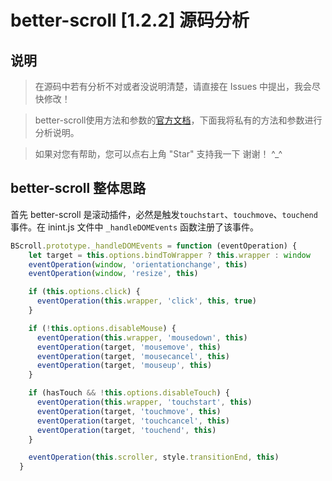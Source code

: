 better-scroll [1.2.2] 源码分析
===========================
## 说明
>  在源码中若有分析不对或者没说明清楚，请直接在 Issues 中提出，我会尽快修改！

>  better-scroll使用方法和参数的[官方文档](https://ustbhuangyi.github.io/better-scroll/doc/options.html "better-scroll 最新文档")，下面我将私有的方法和参数进行分析说明。

>  如果对您有帮助，您可以点右上角 "Star" 支持我一下 谢谢！ ^_^

## better-scroll 整体思路

首先 better-scroll 是滚动插件，必然是触发`touchstart`、`touchmove`、`touchend`事件。在 inint.js 文件中 `_handleDOMEvents` 函数注册了该事件。

```javascript
BScroll.prototype._handleDOMEvents = function (eventOperation) {
    let target = this.options.bindToWrapper ? this.wrapper : window
    eventOperation(window, 'orientationchange', this)
    eventOperation(window, 'resize', this)

    if (this.options.click) {
      eventOperation(this.wrapper, 'click', this, true)
    }

    if (!this.options.disableMouse) {
      eventOperation(this.wrapper, 'mousedown', this)
      eventOperation(target, 'mousemove', this)
      eventOperation(target, 'mousecancel', this)
      eventOperation(target, 'mouseup', this)
    }

    if (hasTouch && !this.options.disableTouch) {
      eventOperation(this.wrapper, 'touchstart', this)
      eventOperation(target, 'touchmove', this)
      eventOperation(target, 'touchcancel', this)
      eventOperation(target, 'touchend', this)
    }

    eventOperation(this.scroller, style.transitionEnd, this)
  }
```

